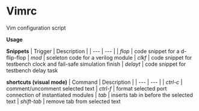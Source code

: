 # Vimrc
Vim configuration script

**Usage**

**Snippets**
| Trigger | Description |
| --- | --- |
| *flop*    |  code snippet for a d-flip-flop
| *mod*     |  sceleton code for a verilog module
| *clkf*    |  code snippet for testbench clock and fail-safe simulation finish
| *delayt*  |  code snippet for testbench delay task


**shortcuts (visual mode)**
| Command | Description |
| --- | --- |
| *ctrl-c*     |  comment/uncomment selected text
| *ctrl-f*     |  format selected port connection of instantiated modules
| *tab*        |  inserts tab in before the selected text
| *shift-tab*  |  remove tab from selected text

